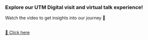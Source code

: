 <h3>Explore our UTM Digital visit and virtual talk experience!</h3>
<p>Watch the video to get insights into our journey 🤗</p>
<br/>
<a href="https://youtu.be/Xt_AEjaf-HA" target="_blank">🎥 Click here</a>




